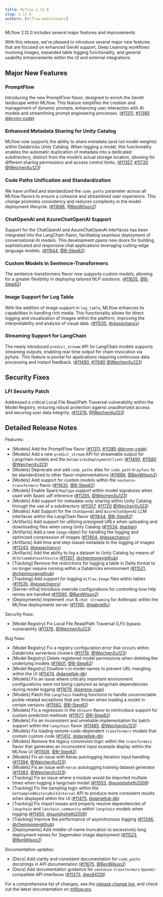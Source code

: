 ```yaml
---
title: MLflow 2.12.0
slug: 2.12.0
authors: [mlflow-maintainers]
---
```


MLflow 2.12.0 includes several major features and improvements

With this release, we're pleased to introduce several major new features that are focused on enhanced GenAI support, Deep Learning workflows involving images, expanded table logging functionality, and general usability enhancements within the UI and external integrations.

## Major New Features

### PromptFlow

Introducing the new PromptFlow flavor, designed to enrich the GenAI landscape within MLflow. This feature simplifies the creation and management of dynamic prompts, enhancing user interaction with AI models and streamlining prompt engineering processes. ([#11311](https://github.com/mlflow/mlflow/pull/11311), [#11385](https://github.com/mlflow/mlflow/pull/11385) [@brynn-code](https://github.com/brynn-code))

### Enhanced Metadata Sharing for Unity Catalog

MLflow now supports the ability to share metadata (and not model weights) within Databricks Unity Catalog. When logging a model, this functionality enables the automatic duplication of metadata into a dedicated subdirectory, distinct from the model’s actual storage location, allowing for different sharing permissions and access control limits. ([#11357](https://github.com/mlflow/mlflow/pull/11357), [#11720](https://github.com/mlflow/mlflow/pull/11720) [@WeichenXu123](https://github.com/WeichenXu123))

### Code Paths Unification and Standardization

We have unified and standardized the `code_paths` parameter across all MLflow flavors to ensure a cohesive and streamlined user experience. This change promotes consistency and reduces complexity in the model deployment lifecycle. ([#11688](https://github.com/mlflow/mlflow/pull/11688), [@BenWilson2](https://github.com/BenWilson2))

### ChatOpenAI and AzureChatOpenAI Support

Support for the ChatOpenAI and AzureChatOpenAI interfaces has been integrated into the LangChain flavor, facilitating seamless deployment of conversational AI models. This development opens new doors for building sophisticated and responsive chat applications leveraging cutting-edge language models. ([#11644](https://github.com/mlflow/mlflow/pull/11644), [@B-Step62](https://github.com/B-Step62))

### Custom Models in Sentence-Transformers

The sentence-transformers flavor now supports custom models, allowing for a greater flexibility in deploying tailored NLP solutions. ([#11635](https://github.com/mlflow/mlflow/pull/11635), [@B-Step62](https://github.com/B-Step62))

### Image Support for Log Table

With the addition of image support in `log_table`, MLflow enhances its capabilities in handling rich media. This functionality allows for direct logging and visualization of images within the platform, improving the interpretability and analysis of visual data. ([#11535](https://github.com/mlflow/mlflow/pull/11535), [@jessechancy](https://github.com/jessechancy))

### Streaming Support for LangChain

The newly introduced `predict_stream` API for LangChain models supports streaming outputs, enabling real-time output for chain invocation via pyfunc. This feature is pivotal for applications requiring continuous data processing and instant feedback. ([#11490](https://github.com/mlflow/mlflow/pull/11490), [#11580](https://github.com/mlflow/mlflow/pull/11580) [@WeichenXu123](https://github.com/WeichenXu123))

## Security Fixes

### LFI Security Patch

Addressed a critical Local File Read/Path Traversal vulnerability within the Model Registry, ensuring robust protection against unauthorized access and securing user data integrity. ([#11376](https://github.com/mlflow/mlflow/pull/11376), [@WeichenXu123](https://github.com/WeichenXu123))

## Detailed Release Notes

Features:

- [Models] Add the PromptFlow flavor ([#11311](https://github.com/mlflow/mlflow/pull/11311), [#11385](https://github.com/mlflow/mlflow/pull/11385) [@brynn-code](https://github.com/brynn-code))
- [Models] Add a new `predict_stream` API for streamable output for Langchain models and the `DatabricksDeploymentClient` ([#11490](https://github.com/mlflow/mlflow/pull/11490), [#11580](https://github.com/mlflow/mlflow/pull/11580) [@WeichenXu123](https://github.com/WeichenXu123))
- [Models] Deprecate and add `code_paths` alias for `code_path` in `pyfunc` to be standardized to other flavor implementations ([#11688](https://github.com/mlflow/mlflow/pull/11688), [@BenWilson2](https://github.com/BenWilson2))
- [Models] Add support for custom models within the `sentence-transformers` flavor ([#11635](https://github.com/mlflow/mlflow/pull/11635), [@B-Step62](https://github.com/B-Step62))
- [Models] Enable Spark `MapType` support within model signatures when used with Spark udf inference ([#11265](https://github.com/mlflow/mlflow/pull/11265), [@WeichenXu123](https://github.com/WeichenXu123))
- [Models] Add support for metadata-only sharing within Unity Catalog through the use of a subdirectory ([#11357](https://github.com/mlflow/mlflow/pull/11357), [#11720](https://github.com/mlflow/mlflow/pull/11720) [@WeichenXu123](https://github.com/WeichenXu123))
- [Models] Add Support for the `ChatOpenAI` and `AzureChatOpenAI` LLM interfaces within the LangChain flavor ([#11644](https://github.com/mlflow/mlflow/pull/11644), [@B-Step62](https://github.com/B-Step62))
- [Artifacts] Add support for utilizing presigned URLs when uploading and downloading files when using Unity Catalog ([#11534](https://github.com/mlflow/mlflow/pull/11534), [@artjen](https://github.com/artjen))
- [Artifacts] Add a new `Image` object for handling the logging and optimized compression of images ([#11404](https://github.com/mlflow/mlflow/pull/11404), [@jessechancy](https://github.com/jessechancy))
- [Artifacts] Add time and step-based metadata to the logging of images ([#11243](https://github.com/mlflow/mlflow/pull/11243), [@jessechancy](https://github.com/jessechancy))
- [Artifacts] Add the ability to log a dataset to Unity Catalog by means of `UCVolumeDatasetSource` ([#11301](https://github.com/mlflow/mlflow/pull/11301), [@chenmoneygithub](https://github.com/chenmoneygithub))
- [Tracking] Remove the restrictions for logging a table in Delta format to no longer require running within a Databricks environment ([#11521](https://github.com/mlflow/mlflow/pull/11521), [@chenmoneygithub](https://github.com/chenmoneygithub))
- [Tracking] Add support for logging `mlflow.Image` files within tables ([#11535](https://github.com/mlflow/mlflow/pull/11535), [@jessechancy](https://github.com/jessechancy))
- [Server-infra] Introduce override configurations for controlling how http retries are handled ([#11590](https://github.com/mlflow/mlflow/pull/11590), [@BenWilson2](https://github.com/BenWilson2))
- [Deployments] Implement `chat` & `chat streaming` for Anthropic within the MLflow deployments server ([#11195](https://github.com/mlflow/mlflow/pull/11195), [@gabrielfu](https://github.com/gabrielfu))

Security fixes:

- [Model Registry] Fix Local File Read/Path Traversal (LFI) bypass vulnerability ([#11376](https://github.com/mlflow/mlflow/pull/11376), [@WeichenXu123](https://github.com/WeichenXu123))

Bug fixes:

- [Model Registry] Fix a registry configuration error that occurs within Databricks serverless clusters ([#11719](https://github.com/mlflow/mlflow/pull/11719), [@WeichenXu123](https://github.com/WeichenXu123))
- [Model Registry] Delete registered model permissions when deleting the underlying models ([#11601](https://github.com/mlflow/mlflow/pull/11601), [@B-Step62](https://github.com/B-Step62))
- [Model Registry] Disallow `%` in model names to prevent URL mangling within the UI ([#11474](https://github.com/mlflow/mlflow/pull/11474), [@daniellok-db](https://github.com/daniellok-db))
- [Models] Fix an issue where crtically important environment configurations were not being captured as langchain dependencies during model logging ([#11679](https://github.com/mlflow/mlflow/pull/11679), [@serena-ruan](https://github.com/serena-ruan))
- [Models] Patch the `LangChain` loading functions to handle uncorrectable pickle-related exceptions that are thrown when loading a model in certain versions ([#11582](https://github.com/mlflow/mlflow/pull/11582), [@B-Step62](https://github.com/B-Step62))
- [Models] Fix a regression in the `sklearn` flavor to reintroduce support for custom prediction methods ([#11577](https://github.com/mlflow/mlflow/pull/11577), [@B-Step62](https://github.com/B-Step62))
- [Models] Fix an inconsistent and unreliable implementation for batch support within the `langchain` flavor ([#11485](https://github.com/mlflow/mlflow/pull/11485), [@WeichenXu123](https://github.com/WeichenXu123))
- [Models] Fix loading remote-code-dependent `transformers` models that contain custom code ([#11412](https://github.com/mlflow/mlflow/pull/11412), [@daniellok-db](https://github.com/daniellok-db))
- [Models] Remove the legacy conversion logic within the `transformers` flavor that generates an inconsistent input example display within the MLflow UI ([#11508](https://github.com/mlflow/mlflow/pull/11508), [@B-Step62](https://github.com/B-Step62))
- [Models] Fix an issue with Keras autologging iteration input handling ([#11394](https://github.com/mlflow/mlflow/pull/11394), [@WeichenXu123](https://github.com/WeichenXu123))
- [Models] Fix an issue with `keras` autologging training dataset generator ([#11383](https://github.com/mlflow/mlflow/pull/11383), [@WeichenXu123](https://github.com/WeichenXu123))
- [Tracking] Fix an issue where a module would be imported multiple times when logging a langchain model ([#11553](https://github.com/mlflow/mlflow/pull/11553), [@sunishsheth2009](https://github.com/sunishsheth2009))
- [Tracking] Fix the sampling logic within the `GetSampledHistoryBulkInterval` API to produce more consistent results when displayed within the UI ([#11475](https://github.com/mlflow/mlflow/pull/11475), [@daniellok-db](https://github.com/daniellok-db))
- [Tracking] Fix import issues and properly resolve dependencies of `langchain` and `lanchain_community` within `langchain` models when logging ([#11450](https://github.com/mlflow/mlflow/pull/11450), [@sunishsheth2009](https://github.com/sunishsheth2009))
- [Tracking] Improve the performance of asynchronous logging ([#11346](https://github.com/mlflow/mlflow/pull/11346), [@chenmoneygithub](https://github.com/chenmoneygithub))
- [Deployments] Add middle-of-name truncation to excessively long deployment names for Sagemaker image deployment ([#11523](https://github.com/mlflow/mlflow/pull/11523), [@BenWilson2](https://github.com/BenWilson2))

Documentation updates:

- [Docs] Add clarity and consistent documentation for `code_paths` docstrings in API documentation ([#11675](https://github.com/mlflow/mlflow/pull/11675), [@BenWilson2](https://github.com/BenWilson2))
- [Docs] Add documentation guidance for `sentence-transformers` `OpenAI`-compatible API interfaces ([#11373](https://github.com/mlflow/mlflow/pull/11373), [@es94129](https://github.com/es94129))

For a comprehensive list of changes, see the [release change log](https://github.com/mlflow/mlflow/releases/tag/v2.12.0), and check out the latest documentation on [mlflow.org](http://mlflow.org/).
